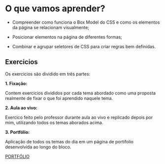 # O que vamos aprender?

- Compreender como funciona o Box Model do CSS e como os elementos da página se relacionam visualmente;

- Posicionar elementos na página de diferentes formas;

- Combinar e agrupar seletores de CSS para criar regras bem definidas.

## Exercicios

Os exercicios são dividido em trẽs partes:

**1. Fixação:**

Contem exercicios divididos por cada tema abordado como uma proposta realmente de fixar o que foi aprendido naquele tema.

**2. Aula ao vivo:**

Exercico feito pelo professor durante aula ao vivo e replicado depois por mim, utilizando todos os temas aborados acima.

**3. Portfólio:**

Aplicação de todos os temas do dia em um página de portifolio desenvolvida ao longo do bloco.

[PORTFÓLIO](https://m4rcos-dev.github.io)